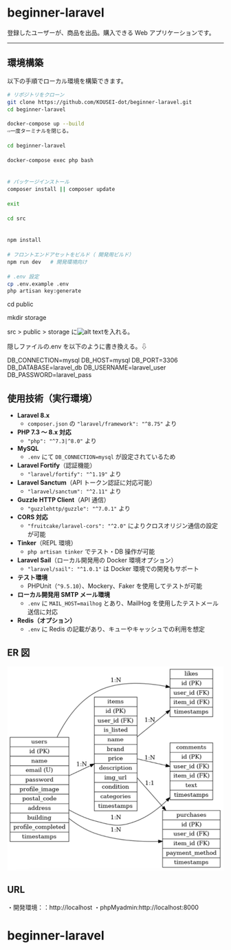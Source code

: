 # beginner-laravel

登録したユーザーが、商品を出品。購入できる Web アプリケーションです。

---

## 環境構築

以下の手順でローカル環境を構築できます。

```bash
# リポジトリをクローン
git clone https://github.com/KOUSEI-dot/beginner-laravel.git
cd beginner-laravel

docker-compose up --build
⇨一度ターミナルを閉じる。

cd beginner-laravel

docker-compose exec php bash


# パッケージインストール
composer install || composer update

exit

cd src


npm install

# フロントエンドアセットをビルド（ 開発用ビルド）
npm run dev   # 開発環境向け

# .env 設定
cp .env.example .env
php artisan key:generate


```

cd public

mkdir storage

src > public > storage に![alt text](logo.svg)を入れる。

隠しファイルの.env を以下のように書き換える。⇩

DB_CONNECTION=mysql
DB_HOST=mysql
DB_PORT=3306
DB_DATABASE=laravel_db
DB_USERNAME=laravel_user
DB_PASSWORD=laravel_pass

## 使用技術（実行環境）

- **Laravel 8.x**
  - `composer.json` の `"laravel/framework": "^8.75"` より
- **PHP 7.3 〜 8.x 対応**
  - `"php": "^7.3|^8.0"` より
- **MySQL**
  - `.env` にて `DB_CONNECTION=mysql` が設定されているため
- **Laravel Fortify**（認証機能）
  - `"laravel/fortify": "^1.19"` より
- **Laravel Sanctum**（API トークン認証に対応可能）
  - `"laravel/sanctum": "^2.11"` より
- **Guzzle HTTP Client**（API 通信）
  - `"guzzlehttp/guzzle": "^7.0.1"` より
- **CORS 対応**
  - `"fruitcake/laravel-cors": "^2.0"` によりクロスオリジン通信の設定が可能
- **Tinker**（REPL 環境）
  - `php artisan tinker` でテスト・DB 操作が可能
- **Laravel Sail**（ローカル開発用の Docker 環境オプション）
  - `"laravel/sail": "^1.0.1"` は Docker 環境での開発もサポート
- **テスト環境**
  - PHPUnit（`^9.5.10`）、Mockery、Faker を使用してテストが可能
- **ローカル開発用 SMTP メール環境**
  - `.env` に `MAIL_HOST=mailhog` とあり、MailHog を使用したテストメール送信に対応
- **Redis（オプション）**
  - `.env` に Redis の記載があり、キューやキャッシュでの利用を想定

## ER 図

![ER図](docs/ERD.png)

## URL

・開発環境：：http://localhost
・phpMyadmin:http://localhost:8000

# beginner-laravel
